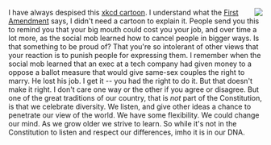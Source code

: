 <img src="http://scripting.com/images/2017/05/30/elephant.png" border="0" align="right">I have always despised this <a href="http://scripting.com/images/2019/11/06/cartoonFullSize.png">xkcd cartoon</a>. I understand what the <a href="https://en.wikipedia.org/wiki/First_Amendment_to_the_United_States_Constitution">First Amendment</a> says, I didn't need a cartoon to explain it. People send you this to remind you that your big mouth could cost you your job, and over time a lot more, as the social mob learned how to cancel people in bigger ways. Is that something to be proud of? That you're so intolerant of other views that your reaction is to punish people for expressing them. I remember when the social mob learned that an exec at a tech company had given money to a oppose a ballot measure that would give same-sex couples the right to marry. He lost his job. I get it -- you had the right to do it. But that doesn't make it right. I don't care one way or the other if you agree or disagree. But one of the great traditions of our country, that is <i>not</i> part of the Constitution, is that we celebrate diversity. We listen, and give other ideas a chance to penetrate our view of the world. We have some flexibility. We could change our mind. As we grow older we strive to learn. So while it's not in the Constitution to listen and respect our differences, imho it is in our DNA. 
